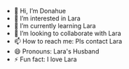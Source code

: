 - 👋 Hi, I’m Donahue
- 👀 I’m interested in Lara
- 🌱 I’m currently learning Lara
- 💞️ I’m looking to collaborate with Lara
- 📫 How to reach me: Pls contact Lara
- 😄 Pronouns: Lara's Husband 
- ⚡ Fun fact: I love Lara
